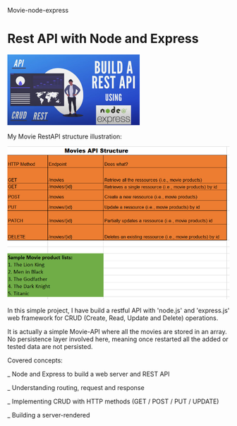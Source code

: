  Movie-node-express

# Rest API with Node and Express

<img src="https://github.com/OmarExpo/Movie-node-express/blob/main/RestAPI.PNG" width="300px">
<br>

My Movie RestAPI structure illustration:

<img src="Movie.PNG" alt="drawing" width="200*200"/>
<br>

In this simple project, I have build a restful API with 'node.js' and 'express.js' web framework for CRUD (Create, Read, Update and Delete) operations.

It is actually a simple Movie-API where all the movies are stored in an array. No persistence layer involved here, meaning once restarted all the added or tested data are not persisted.


Covered concepts:

_ Node and Express to build a web server and REST API

_ Understanding routing, request and response

_ Implementing CRUD with HTTP methods (GET / POST / PUT / UPDATE)

_ Building a server-rendered

